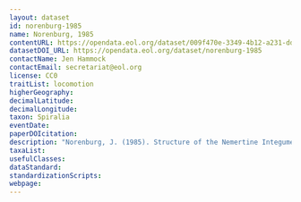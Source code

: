 ```yaml
---
layout: dataset
id: norenburg-1985
name: Norenburg, 1985
contentURL: https://opendata.eol.org/dataset/009f470e-3349-4b12-a231-dd14fe08eb72/resource/97c6b26d-d043-4cfc-be2b-85e4b799990b/download/norenburg1985.zip
datasetDOI_URL: https://opendata.eol.org/dataset/norenburg-1985
contactName: Jen Hammock
contactEmail: secretariat@eol.org
license: CC0
traitList: locomotion
higherGeography:
decimalLatitude:
decimalLongitude:
taxon: Spiralia
eventDate:
paperDOIcitation: 
description: "Norenburg, J. (1985). Structure of the Nemertine Integument with Consideration of Its Ecological and Phylogenetic Significance. American Zoologist, 25(1), 37-51. Retrieved July 28, 2020, from www.jstor.org/stable/3882808"
taxaList: 
usefulClasses:
dataStandard:
standardizationScripts:
webpage:
---
```


